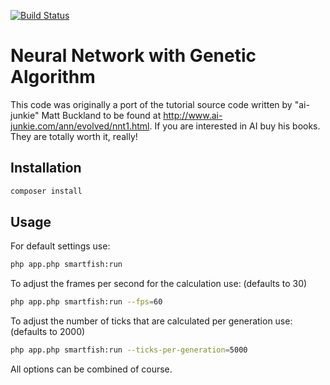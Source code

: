 [![Build Status](https://travis-ci.org/dmecke/smart-fish.svg)](https://travis-ci.org/dmecke/smart-fish)

# Neural Network with Genetic Algorithm

This code was originally a port of the tutorial source code written by "ai-junkie" Matt Buckland to be found at http://www.ai-junkie.com/ann/evolved/nnt1.html. If you are interested in AI buy his books. They are totally worth it, really!

## Installation

```bash
composer install
```

## Usage

For default settings use:

```bash
php app.php smartfish:run
```

To adjust the frames per second for the calculation use: (defaults to 30)

```bash
php app.php smartfish:run --fps=60
```

To adjust the number of ticks that are calculated per generation use: (defaults to 2000)

```bash
php app.php smartfish:run --ticks-per-generation=5000
```

All options can be combined of course.

